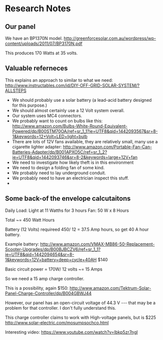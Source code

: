 # Research Notes

## Our panel

We have an BP1370N model. http://greenforcesolar.com.au/wordpress/wp-content/uploads/2011/07/BP3170N.pdf

This produces 170 Watts at 35 volts.


## Valuable referneces

This explains an approach to similar to what we need:
http://www.instructables.com/id/DIY-OFF-GRID-SOLAR-SYSTEM/?ALLSTEPS

* We should probably use a solar battery (a lead-acid battery designed for this purpose.)
* We should almost certainly use a 12 Volt system overall.
* Our system uses MC4 connectors.
* We probably want to count on bulbs like this: http://www.amazon.com/Bulbs-White-Round-Equivalent-Powered/dp/B00STM70OA/ref=sr_1_1?ie=UTF8&qid=1442093567&sr=8-1&keywords=12+Volt+LED+light+bulb
* There are lots of 12V fans available, they are relatively small, many use a cigarette lighter adapter: http://www.amazon.com/Portable-Fan-Can-Batteries-Adapter/dp/B001APXO5C/ref=sr_1_2?ie=UTF8&qid=1442093746&sr=8-2&keywords=large+12V+fan
* We need to investigate how likely theft is in this environment
* We need to design a folding fan of some kind.
* We probably need to lay underground conduit.
* We probably need to have an electrician inspect this stuff.
* 

## Some back-of the envelope calcutaitons

Daily Load: Light at 11 Watths for 3 hours 
Fan: 50 W x 8 Hours 

Total ~= 450 Watt Hours

Battery (12 Volts) requireed 450/ 12 = 37.5 Amp hours, so get 40 A hour battery.

Example battery: http://www.amazon.com/VMAX-MB86-50-Replacement-Scooter-Upgrades/dp/B00BJBCZV6/ref=sr_1_1?ie=UTF8&qid=1442094654&sr=8-1&keywords=12V+battery+deep+cycle+40AH
 $140 
 

Basic circuit power = 170W/ 12 volts ~= 15 Amps

So we need a 15 amp charge controller.

This is a possibility, again $150: http://www.amazon.com/Tektrum-Solar-Panel-Charge-Controller/dp/B004GBWJ44

However, our panel has an open-circuit voltage of 44.3 V --- that may be a problem for that controller.  I don't fully understand this.

This charge controller claims to work with High-voltage panels, but is $225 http://www.solar-electric.com/mosumpsochco.html

Interesting video: https://www.youtube.com/watch?v=lbkp5zr7ngI


